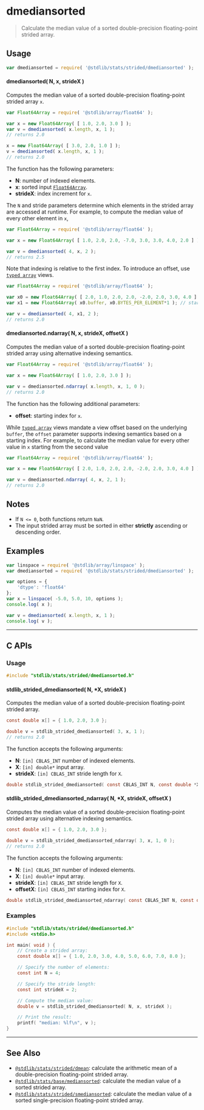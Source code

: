 <!--

@license Apache-2.0

Copyright (c) 2020 The Stdlib Authors.

Licensed under the Apache License, Version 2.0 (the "License");
you may not use this file except in compliance with the License.
You may obtain a copy of the License at

   http://www.apache.org/licenses/LICENSE-2.0

Unless required by applicable law or agreed to in writing, software
distributed under the License is distributed on an "AS IS" BASIS,
WITHOUT WARRANTIES OR CONDITIONS OF ANY KIND, either express or implied.
See the License for the specific language governing permissions and
limitations under the License.

-->

# dmediansorted

> Calculate the median value of a sorted double-precision floating-point strided array.

<section class="intro">

</section>

<!-- /.intro -->

<section class="usage">

## Usage

```javascript
var dmediansorted = require( '@stdlib/stats/strided/dmediansorted' );
```

#### dmediansorted( N, x, strideX )

Computes the median value of a sorted double-precision floating-point strided array `x`.

```javascript
var Float64Array = require( '@stdlib/array/float64' );

var x = new Float64Array( [ 1.0, 2.0, 3.0 ] );
var v = dmediansorted( x.length, x, 1 );
// returns 2.0

x = new Float64Array( [ 3.0, 2.0, 1.0 ] );
v = dmediansorted( x.length, x, 1 );
// returns 2.0
```

The function has the following parameters:

-   **N**: number of indexed elements.
-   **x**: sorted input [`Float64Array`][@stdlib/array/float64].
-   **strideX**: index increment for `x`.

The `N` and stride parameters determine which elements in the strided array are accessed at runtime. For example, to compute the median value of every other element in `x`,

```javascript
var Float64Array = require( '@stdlib/array/float64' );

var x = new Float64Array( [ 1.0, 2.0, 2.0, -7.0, 3.0, 3.0, 4.0, 2.0 ] );

var v = dmediansorted( 4, x, 2 );
// returns 2.5
```

Note that indexing is relative to the first index. To introduce an offset, use [`typed array`][mdn-typed-array] views.

<!-- eslint-disable stdlib/capitalized-comments -->

```javascript
var Float64Array = require( '@stdlib/array/float64' );

var x0 = new Float64Array( [ 2.0, 1.0, 2.0, 2.0, -2.0, 2.0, 3.0, 4.0 ] );
var x1 = new Float64Array( x0.buffer, x0.BYTES_PER_ELEMENT*1 ); // start at 2nd element

var v = dmediansorted( 4, x1, 2 );
// returns 2.0
```

#### dmediansorted.ndarray( N, x, strideX, offsetX )

Computes the median value of a sorted double-precision floating-point strided array using alternative indexing semantics.

```javascript
var Float64Array = require( '@stdlib/array/float64' );

var x = new Float64Array( [ 1.0, 2.0, 3.0 ] );

var v = dmediansorted.ndarray( x.length, x, 1, 0 );
// returns 2.0
```

The function has the following additional parameters:

-   **offset**: starting index for `x`.

While [`typed array`][mdn-typed-array] views mandate a view offset based on the underlying `buffer`, the `offset` parameter supports indexing semantics based on a starting index. For example, to calculate the median value for every other value in `x` starting from the second value

```javascript
var Float64Array = require( '@stdlib/array/float64' );

var x = new Float64Array( [ 2.0, 1.0, 2.0, 2.0, -2.0, 2.0, 3.0, 4.0 ] );

var v = dmediansorted.ndarray( 4, x, 2, 1 );
// returns 2.0
```

</section>

<!-- /.usage -->

<section class="notes">

## Notes

-   If `N <= 0`, both functions return `NaN`.
-   The input strided array must be sorted in either **strictly** ascending or descending order.

</section>

<!-- /.notes -->

<section class="examples">

## Examples

<!-- eslint no-undef: "error" -->

```javascript
var linspace = require( '@stdlib/array/linspace' );
var dmediansorted = require( '@stdlib/stats/strided/dmediansorted' );

var options = {
    'dtype': 'float64'
};
var x = linspace( -5.0, 5.0, 10, options );
console.log( x );

var v = dmediansorted( x.length, x, 1 );
console.log( v );
```

</section>

<!-- /.examples -->

<!-- C interface documentation. -->

* * *

<section class="c">

## C APIs

<!-- Section to include introductory text. Make sure to keep an empty line after the intro `section` element and another before the `/section` close. -->

<section class="intro">

</section>

<!-- /.intro -->

<!-- C usage documentation. -->

<section class="usage">

### Usage

```c
#include "stdlib/stats/strided/dmediansorted.h"
```

#### stdlib_strided_dmediansorted( N, \*X, strideX )

Computes the median value of a sorted double-precision floating-point strided array.

```c
const double x[] = { 1.0, 2.0, 3.0 };

double v = stdlib_strided_dmediansorted( 3, x, 1 );
// returns 2.0
```

The function accepts the following arguments:

-   **N**: `[in] CBLAS_INT` number of indexed elements.
-   **X**: `[in] double*` input array.
-   **strideX**: `[in] CBLAS_INT` stride length for `X`.

```c
double stdlib_strided_dmediansorted( const CBLAS_INT N, const double *X, const CBLAS_INT strideX );
```

#### stdlib_strided_dmediansorted_ndarray( N, \*X, strideX, offsetX )

Computes the median value of a sorted double-precision floating-point strided array using alternative indexing semantics.

```c
const double x[] = { 1.0, 2.0, 3.0 };

double v = stdlib_strided_dmediansorted_ndarray( 3, x, 1, 0 );
// returns 2.0
```

The function accepts the following arguments:

-   **N**: `[in] CBLAS_INT` number of indexed elements.
-   **X**: `[in] double*` input array.
-   **strideX**: `[in] CBLAS_INT` stride length for `X`.
-   **offsetX**: `[in] CBLAS_INT` starting index for `X`.

```c
double stdlib_strided_dmediansorted_ndarray( const CBLAS_INT N, const double *X, const CBLAS_INT strideX, const CBLAS_INT offsetX );
```

</section>

<!-- /.usage -->

<!-- C API usage notes. Make sure to keep an empty line after the `section` element and another before the `/section` close. -->

<section class="notes">

</section>

<!-- /.notes -->

<!-- C API usage examples. -->

<section class="examples">

### Examples

```c
#include "stdlib/stats/strided/dmediansorted.h"
#include <stdio.h>

int main( void ) {
    // Create a strided array:
    const double x[] = { 1.0, 2.0, 3.0, 4.0, 5.0, 6.0, 7.0, 8.0 };

    // Specify the number of elements:
    const int N = 4;

    // Specify the stride length:
    const int strideX = 2;

    // Compute the median value:
    double v = stdlib_strided_dmediansorted( N, x, strideX );

    // Print the result:
    printf( "median: %lf\n", v );
}
```

</section>

<!-- /.examples -->

</section>

<!-- /.c -->

<!-- Section for related `stdlib` packages. Do not manually edit this section, as it is automatically populated. -->

<section class="related">

* * *

## See Also

-   <span class="package-name">[`@stdlib/stats/strided/dmean`][@stdlib/stats/strided/dmean]</span><span class="delimiter">: </span><span class="description">calculate the arithmetic mean of a double-precision floating-point strided array.</span>
-   <span class="package-name">[`@stdlib/stats/base/mediansorted`][@stdlib/stats/base/mediansorted]</span><span class="delimiter">: </span><span class="description">calculate the median value of a sorted strided array.</span>
-   <span class="package-name">[`@stdlib/stats/strided/smediansorted`][@stdlib/stats/strided/smediansorted]</span><span class="delimiter">: </span><span class="description">calculate the median value of a sorted single-precision floating-point strided array.</span>

</section>

<!-- /.related -->

<!-- Section for all links. Make sure to keep an empty line after the `section` element and another before the `/section` close. -->

<section class="links">

[@stdlib/array/float64]: https://github.com/stdlib-js/array-float64

[mdn-typed-array]: https://developer.mozilla.org/en-US/docs/Web/JavaScript/Reference/Global_Objects/TypedArray

<!-- <related-links> -->

[@stdlib/stats/strided/dmean]: https://github.com/stdlib-js/stats/tree/main/strided/dmean

[@stdlib/stats/base/mediansorted]: https://github.com/stdlib-js/stats/tree/main/base/mediansorted

[@stdlib/stats/strided/smediansorted]: https://github.com/stdlib-js/stats/tree/main/strided/smediansorted

<!-- </related-links> -->

</section>

<!-- /.links -->
